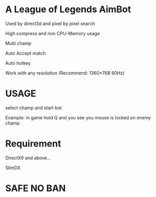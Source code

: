 # A League of Legends AimBot

Used by direct3d and pixel by pixel search 

High compress and non CPU-Memory usage 

Multi champ

Auto Accept match

Auto hotkey

Work with any resolution (Recommend: 1360*768 60Hz)

# USAGE 

select champ and start bot

Example: in game hold Q and you see you mouse is locked on enemy champ

# Requirement

DirectX9 and above...

SlimDX

# SAFE NO BAN

